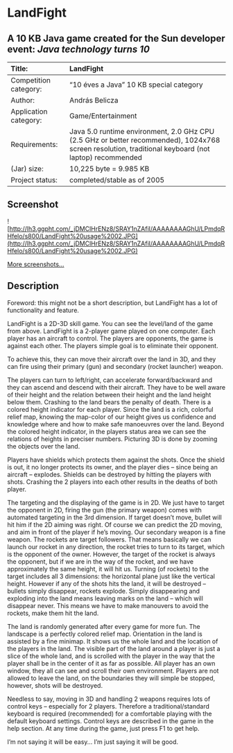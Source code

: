 # LandFight #
## A 10 KB Java game created for the Sun developer event: _Java technology turns 10_ ##

|Title:|LandFight|
|:-----|:--------|
|Competition category:|“10 éves a Java” 10 KB special category|
|Author:|András Belicza|
|Application category:|Game/Entertainment|
|Requirements:| Java 5.0 runtime environment, 2.0 GHz CPU (2.5 GHz or better recommended), 1024x768 screen resolution, traditional keyboard (not laptop) recommended|
|(Jar) size:|10,225 byte = 9.985 KB|
|Project status:|completed/stable as of 2005|

## Screenshot ##
![http://lh3.ggpht.com/_jDMClHrENz8/SRAY1nZAfiI/AAAAAAAAGhU/LPmdqRHfelo/s800/LandFight%20usage%2002.JPG](http://lh3.ggpht.com/_jDMClHrENz8/SRAY1nZAfiI/AAAAAAAAGhU/LPmdqRHfelo/s800/LandFight%20usage%2002.JPG)

[More screenshots...](../wiki/Screenshots.md)

## Description ##
Foreword: this might not be a short description, but LandFight has a lot of functionality and feature.

LandFight is a 2D-3D skill game. You can see the level/land of the game from above. LandFight is a 2-player game played on one computer. Each player has an aircraft to control. The players are opponents, the game is against each other. The players simple goal is to eliminate their opponent.

To achieve this, they can move their aircraft over the land in 3D, and they can fire using their primary (gun) and secondary (rocket launcher) weapon.

The players can turn to left/right, can accelerate forward/backward and they can ascend and descend with their aircraft. They have to be well aware of their height and the relation between their height and the land height below them. Crashing to the land bears the penalty of death. There is a colored height indicator for each player. Since the land is a rich, colorful relief map, knowing the map-color of our height gives us confidence and knowledge where and how to make safe manoeuvres over the land. Beyond the colored height indicator, in the players status area we can see the relations of heights in preciser numbers. Picturing 3D is done by zooming the objects over the land.

Players have shields which protects them against the shots. Once the shield is out, it no longer protects its owner, and the player dies – since being an aircraft – explodes. Shields can be destroyed by hitting the players with shots. Crashing the 2 players into each other results in the deaths of both player.

The targeting and the displaying of the game is in 2D. We just have to target the opponent in 2D, firing the gun (the primary weapon) comes with automated targeting in the 3rd dimension. If target doesn’t move, bullet will hit him if the 2D aiming was right. Of course we can predict the 2D moving, and aim in front of the player if he’s moving. Our secondary weapon is a fine weapon. The rockets are target followers. That means basically we can launch our rocket in any direction, the rocket tries to turn to its target, which is the opponent of the owner. However, the target of the rocket is always the opponent, but if we are in the  way of the rocket, and we have approximately the same height, it will hit us. Turning (of rockets) to the target includes all 3 dimensions: the horizontal plane just like the vertical height. However if any of the shots hits the land, it will be destroyed – bullets simply disappear, rockets explode. Simply disappearing and exploding into the land means leaving marks on the land – which will disappear never. This means we have to make manouvers to avoid the rockets, make them hit the land.

The land is randomly generated after every game for more fun. The landscape is a perfectly colored relief map. Orientation in the land is assisted by a fine minimap. It shows us the whole land and the location of the players in the land. The visible part of the land around a player is just a slice of the whole land, and is scrolled with the player in the way that the player shall be in the center of it as far as possible. All player has an own window, they all can see and scroll their own environment.  Players are not allowed to leave the land, on the boundaries they will simple be stopped, however, shots will be destroyed.

Needless to say, moving in 3D and handling 2 weapons requires lots of control keys – especially for 2 players. Therefore a traditional/standard keyboard is required (recommended) for a comfortable playing with the default keyboard settings. Control keys are described in the game in the help section. At any time during the game, just press F1 to get help.

I’m not saying it will be easy… I’m just saying it will be good.
